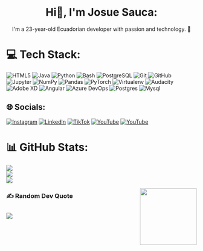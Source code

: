 <h1 align="center">Hi👋, I'm Josue Sauca:</h1>
<p align="center">I'm a 23-year-old Ecuadorian developer with passion and technology. 🚀</p>

# 💻 Tech Stack:
![HTML5](https://img.shields.io/badge/html5-%23E34F26.svg?style=for-the-badge&logo=html5&logoColor=white)
![Java](https://img.shields.io/badge/java-%23ED8B00.svg?style=for-the-badge&logo=openjdk&logoColor=white)
![Python](https://img.shields.io/badge/python-%2314354C.svg?style=for-the-badge&logo=python&logoColor=white)
![Bash](https://img.shields.io/badge/bash-%23121011.svg?style=for-the-badge&logo=gnu-bash&logoColor=white)
![PostgreSQL](https://img.shields.io/badge/postgres-%23316192.svg?style=for-the-badge&logo=postgresql&logoColor=white)
![Git](https://img.shields.io/badge/git-%23F05033.svg?style=for-the-badge&logo=git&logoColor=white)
![GitHub](https://img.shields.io/badge/github-%23121011.svg?style=for-the-badge&logo=github&logoColor=white)
![Jupyter](https://img.shields.io/badge/jupyter-%23F37626.svg?style=for-the-badge&logo=jupyter&logoColor=white)
![NumPy](https://img.shields.io/badge/numpy-%23013243.svg?style=for-the-badge&logo=numpy&logoColor=white)
![Pandas](https://img.shields.io/badge/pandas-%23150458.svg?style=for-the-badge&logo=pandas&logoColor=white)
![PyTorch](https://img.shields.io/badge/pytorch-%23EE4C2C.svg?style=for-the-badge&logo=pytorch&logoColor=white)
![Virtualenv](https://img.shields.io/badge/virtualenv-%23008080.svg?style=for-the-badge&logo=python&logoColor=white)
![Audacity](https://img.shields.io/badge/audacity-A43800?style=for-the-badge&logo=audacity&logoColor=white)
![Adobe XD](https://img.shields.io/badge/Adobe%20XD-470137?style=for-the-badge&logo=Adobe%20XD&logoColor=#FF61F6)
![Angular](https://img.shields.io/badge/angular-%23DD0031.svg?style=for-the-badge&logo=angular&logoColor=white)
![Azure DevOps](https://img.shields.io/badge/Azure_DevOps-0078D7?style=for-the-badge&logo=azure-devops&logoColor=white)
![Postgres](https://img.shields.io/badge/postgres-%23316192.svg?style=for-the-badge&logo=postgresql&logoColor=white)
![Mysql](https://img.shields.io/badge/mysql-%23316192.svg?style=for-the-badge&logo=mysql&logoColor=white)


## 🌐 Socials:
[![Instagram](https://img.shields.io/badge/Instagram-%23E4405F.svg?logo=Instagram&logoColor=white)](https://www.instagram.com/josuesauca/) [![LinkedIn](https://img.shields.io/badge/LinkedIn-%230077B5.svg?logo=linkedin&logoColor=white)](www.linkedin.com/in/josue-alejandro-sauca-pucha-965b73282) [![TikTok](https://img.shields.io/badge/TikTok-%23000000.svg?logo=TikTok&logoColor=white)](https://www.tiktok.com/@josue.sauca) [![YouTube](https://img.shields.io/badge/YouTube-%23FF0000.svg?logo=YouTube&logoColor=white)](https://www.youtube.com/@josuesauca5805) [![YouTube](https://img.shields.io/badge/YouTube-%23FF0000.svg?logo=YouTube&logoColor=white)](https://www.youtube.com/@josuealejandrosaucapucha5054) 
# 📊 GitHub Stats:
![](https://github-readme-stats.vercel.app/api?username=JuanCE7&theme=github_dark&hide_border=false&include_all_commits=false&count_private=false)<br/>
![](https://github-readme-streak-stats.herokuapp.com/?user=JuanCE7&theme=github_dark&hide_border=false)<br/>
![](https://github-readme-stats.vercel.app/api/top-langs/?username=JuanCE7&theme=github_dark&hide_border=false&include_all_commits=false&count_private=false&layout=compact)

<img align="right" height="150" src="https://media3.giphy.com/media/v1.Y2lkPTc5MGI3NjExbWx5ZTN5ZWYydGw5cW5ldWxxbGw4cGtsYjZ3c2Voa2trMDcxenBidCZlcD12MV9pbnRlcm5hbF9naWZfYnlfaWQmY3Q9Zw/QDjpIL6oNCVZ4qzGs7/giphy.webp"  />

### ✍️ Random Dev Quote
![](https://quotes-github-readme.vercel.app/api?type=horizontal&theme=dark)
---

<!-- Proudly created with GPRM ( https://gprm.itsvg.in ) -->
